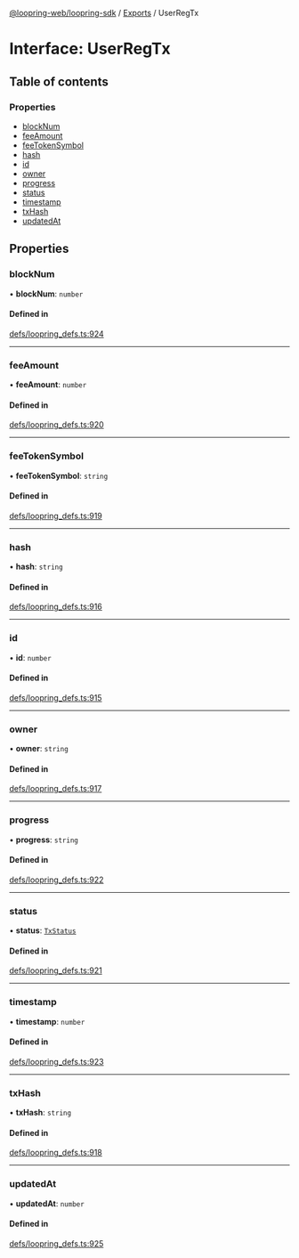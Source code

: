 [@loopring-web/loopring-sdk](../README.md) / [Exports](../modules.md) / UserRegTx

# Interface: UserRegTx

## Table of contents

### Properties

- [blockNum](UserRegTx.md#blocknum)
- [feeAmount](UserRegTx.md#feeamount)
- [feeTokenSymbol](UserRegTx.md#feetokensymbol)
- [hash](UserRegTx.md#hash)
- [id](UserRegTx.md#id)
- [owner](UserRegTx.md#owner)
- [progress](UserRegTx.md#progress)
- [status](UserRegTx.md#status)
- [timestamp](UserRegTx.md#timestamp)
- [txHash](UserRegTx.md#txhash)
- [updatedAt](UserRegTx.md#updatedat)

## Properties

### blockNum

• **blockNum**: `number`

#### Defined in

[defs/loopring_defs.ts:924](https://github.com/Loopring/loopring_sdk/blob/02976c9/src/defs/loopring_defs.ts#L924)

___

### feeAmount

• **feeAmount**: `number`

#### Defined in

[defs/loopring_defs.ts:920](https://github.com/Loopring/loopring_sdk/blob/02976c9/src/defs/loopring_defs.ts#L920)

___

### feeTokenSymbol

• **feeTokenSymbol**: `string`

#### Defined in

[defs/loopring_defs.ts:919](https://github.com/Loopring/loopring_sdk/blob/02976c9/src/defs/loopring_defs.ts#L919)

___

### hash

• **hash**: `string`

#### Defined in

[defs/loopring_defs.ts:916](https://github.com/Loopring/loopring_sdk/blob/02976c9/src/defs/loopring_defs.ts#L916)

___

### id

• **id**: `number`

#### Defined in

[defs/loopring_defs.ts:915](https://github.com/Loopring/loopring_sdk/blob/02976c9/src/defs/loopring_defs.ts#L915)

___

### owner

• **owner**: `string`

#### Defined in

[defs/loopring_defs.ts:917](https://github.com/Loopring/loopring_sdk/blob/02976c9/src/defs/loopring_defs.ts#L917)

___

### progress

• **progress**: `string`

#### Defined in

[defs/loopring_defs.ts:922](https://github.com/Loopring/loopring_sdk/blob/02976c9/src/defs/loopring_defs.ts#L922)

___

### status

• **status**: [`TxStatus`](../enums/TxStatus.md)

#### Defined in

[defs/loopring_defs.ts:921](https://github.com/Loopring/loopring_sdk/blob/02976c9/src/defs/loopring_defs.ts#L921)

___

### timestamp

• **timestamp**: `number`

#### Defined in

[defs/loopring_defs.ts:923](https://github.com/Loopring/loopring_sdk/blob/02976c9/src/defs/loopring_defs.ts#L923)

___

### txHash

• **txHash**: `string`

#### Defined in

[defs/loopring_defs.ts:918](https://github.com/Loopring/loopring_sdk/blob/02976c9/src/defs/loopring_defs.ts#L918)

___

### updatedAt

• **updatedAt**: `number`

#### Defined in

[defs/loopring_defs.ts:925](https://github.com/Loopring/loopring_sdk/blob/02976c9/src/defs/loopring_defs.ts#L925)
